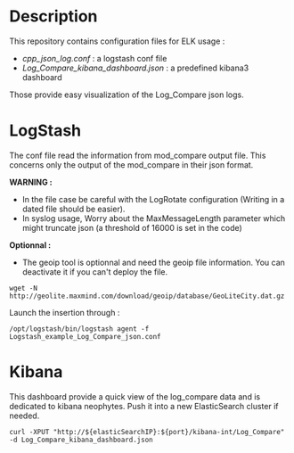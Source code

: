 # Description

This repository contains configuration files for ELK usage :
*	*cpp_json_log.conf* : a logstash conf file
*	*Log_Compare_kibana_dashboard.json* : a predefined kibana3 dashboard
	
Those provide easy visualization of the Log_Compare json logs.

# LogStash

The conf file read the information from mod_compare output file.
This concerns only the output of the mod_compare in their json format.

**WARNING :**
- In the file case be careful with the LogRotate configuration (Writing in a dated file should be easier).
- In syslog usage, Worry about the MaxMessageLength parameter which might truncate json (a threshold of 16000 is set in the code)
	
**Optionnal :**
- The geoip tool is optionnal and need the geoip file information. You can deactivate it if you can't deploy the file.

```wget -N http://geolite.maxmind.com/download/geoip/database/GeoLiteCity.dat.gz```

Launch the insertion through :

```/opt/logstash/bin/logstash agent -f Logstash_example_Log_Compare_json.conf```

# Kibana

This dashboard provide a quick view of the log_compare data and is dedicated to kibana neophytes.
Push it into a new ElasticSearch cluster if needed.

```curl -XPUT "http://${elasticSearchIP}:${port}/kibana-int/Log_Compare" -d Log_Compare_kibana_dashboard.json```
